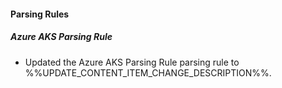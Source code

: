 
#### Parsing Rules

##### Azure AKS Parsing Rule

- Updated the Azure AKS Parsing Rule parsing rule to %%UPDATE_CONTENT_ITEM_CHANGE_DESCRIPTION%%.
